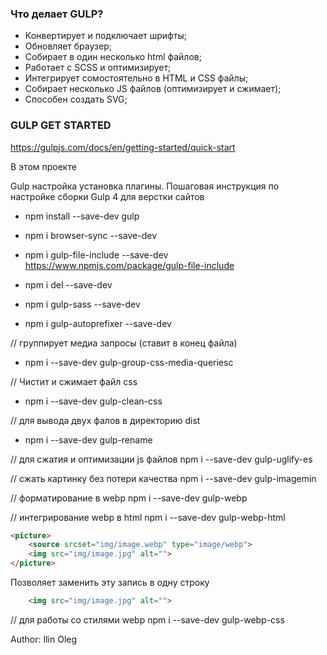### Что делает GULP?

- Конвертирует и подключает шрифты;
- Обновляет браузер;
- Собирает в один несколько html файлов;
- Работает с SCSS и оптимизирует;
- Интегрирует сомостоятельно в HTML и CSS файлы;
- Собирает несколько JS файлов (оптимизирует и сжимает);
- Способен создать SVG;


### GULP GET STARTED
https://gulpjs.com/docs/en/getting-started/quick-start

В этом проекте

Gulp настройка установка плагины. 
 Пошаговая инструкция по настройке сборки Gulp 4 для верстки сайтов

- npm install --save-dev gulp     
- npm i browser-sync --save-dev

- npm i gulp-file-include --save-dev 
https://www.npmjs.com/package/gulp-file-include

- npm i del --save-dev

- npm i gulp-sass --save-dev

- npm i gulp-autoprefixer --save-dev

// группирует медиа запросы (ставит в конец файла)
- npm i --save-dev gulp-group-css-media-queriesc

// Чистит и сжимает файл css
- npm i --save-dev gulp-clean-css

// для вывода двух фалов в директорию dist
- npm i --save-dev gulp-rename

// для сжатия и оптимизации js файлов
npm i --save-dev gulp-uglify-es

// сжать картинку без потери качества
npm i --save-dev gulp-imagemin

// форматирование в webp
npm i --save-dev gulp-webp

// интегрирование webp в html
npm i --save-dev gulp-webp-html


```html
<picture>
    <source srcset="img/image.webp" type="image/webp">
    <img src="img/image.jpg" alt=""> 
</picture>
```
Позволяет заменить эту запись в одну строку

```html
    <img src="img/image.jpg" alt=""> 
```
// для работы со стилями webp
npm i --save-dev gulp-webp-css



Author: Ilin Oleg
